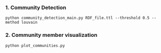 ### 1. Community Detection

```
python community_detection_main.py RDF_file.ttl --threshold 0.5 --method louvain
```

### 2. Community member visualization

```
python plot_communities.py
```
